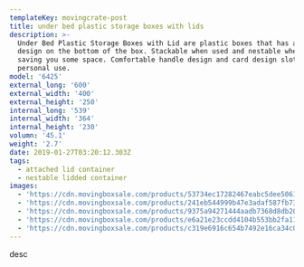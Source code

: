 ```yaml
---
templateKey: movingcrate-post
title: under bed plastic storage boxes with lids
description: >-
  Under Bed Plastic Storage Boxes with Lid are plastic boxes that has anti-slip
  design on the bottom of the box. Stackable when used and nestable when empty,
  saving you some space. Comfortable handle design and card design slot for your
  personal use.
model: '6425'
external_long: '600'
external_width: '400'
external_height: '250'
internal_long: '539'
internal_width: '364'
internal_height: '230'
volumn: '45.1'
weight: '2.7'
date: 2019-01-27T03:20:12.303Z
tags:
  - attached lid container
  - nestable lidded container
images:
  - 'https://cdn.movingboxsale.com/products/53734ec17282467eabc5dee5061cecf3.jpg'
  - 'https://cdn.movingboxsale.com/products/241eb544999b47e3adaf587fb7350337.jpg'
  - 'https://cdn.movingboxsale.com/products/9375a94271444aadb7368d8db202a118.jpg'
  - 'https://cdn.movingboxsale.com/products/e6a21e23ccdd4104b553bb2fa110746d.jpg'
  - 'https://cdn.movingboxsale.com/products/c319e6916c654b7492e16ca34c01fc9a.jpg'
---
```

desc
